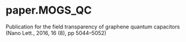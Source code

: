 # paper.MOGS_QC
Publication for the field transparency of graphene quantum capacitors (Nano Lett., 2016, 16 (8), pp 5044–5052)
